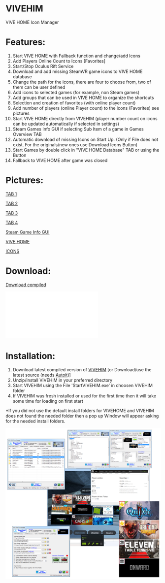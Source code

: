 # VIVEHIM
VIVE HOME Icon Manager


# Features:

1. Start VIVE HOME with Fallback function and change/add Icons 
2. Add Players Online Count to Icons [Favorites]
3. Start/Stop Oculus Rift Service
4. Download and add missing SteamVR game icons to VIVE HOME database
5. Change the path for the icons, there are four to choose from, two of them can be user defined
6. Add icons to selected games (for example, non Steam games)
7. Add groups that can be used in VIVE HOME to organize the shortcuts
8. Selection and creation of favorites (with online player count)
9. Add number of players (online Player count) to the icons (Favorites) see pictures
10. Start VIVE HOME directly from VIVEHIM (player number count on icons can be updated automatically if selected in settings)
11. Steam Games Info GUI if selecting Sub Item of a game in Games Overview TAB
12. Automatic download of missing Icons on Start Up. (Only if File does not exist. For the originals/new ones use Download Icons Button)
13. Start Games by double click in "VIVE HOME Database" TAB or using the Button
14. Fallback to VIVE HOME after game was closed


# Pictures:

[TAB 1](http://www.cogent.myds.me/Bilder_Videos/VIVEHIM/TAB_1.jpg)

[TAB 2](http://www.cogent.myds.me/Bilder_Videos/VIVEHIM/TAB_2.jpg)

[TAB 3](http://www.cogent.myds.me/Bilder_Videos/VIVEHIM/TAB_3.jpg)

[TAB 4](http://www.cogent.myds.me/Bilder_Videos/VIVEHIM/TAB_4.jpg)

[Steam Game Info GUI](http://www.cogent.myds.me/Bilder_Videos/VIVEHIM/INFOGUI.jpg)

[VIVE HOME](http://www.cogent.myds.me/Bilder_Videos/VIVEHIM/VIVEHOME.jpg)

[ICONS](http://www.cogent.myds.me/Bilder_Videos/VIVEHIM/Icons.jpg)


# Download:
[Download compiled](http://evo-x.de/wbb3/board453-community-magazin/board595-virtual-reality-vr/220052-vivehim-vive-home-icon-manager-download-and-fixes-missing-icons-in-vive-home/)

![StartUp Guide](VIVEHIM_StartUp_Guide.pdf)


# Installation:

1. Download latest compiled version of [VIVEHIM](http://evo-x.de/wbb3/board453-community-magazin/board595-virtual-reality-vr/220052-vivehim-vive-home-icon-manager-download-and-fixes-missing-icons-in-vive-home/) [or Download/use the latest source (needs [Autoit](https://www.google.de/url?sa=t&rct=j&q=&esrc=s&source=web&cd=1&cad=rja&uact=8&ved=0ahUKEwjor9ffsu_SAhUDApoKHa6oCuoQFggcMAA&url=https%3A%2F%2Fwww.autoitscript.com%2Fsite%2Fautoit%2F&usg=AFQjCNECxpQwBMyWTBgGsfZwK4g_k-1Ogg&sig2=XWhxvkh8Tx9EZUh1S6BQfw))]
2. Unzip/Install VIVEHIM in your preferred directory
3. Start VIVEHIM using the File 'StartVIVEHIM.exe' in choosen VIVEHIM folder
3. If VIVEHIM was fresh installed or used for the first time then it will take some time for loading on first start

*If you did not use the default install folders for VIVEHOME and VIVEHIM does not found the needed folder then a pop up Window will appear asking for the needed install folders.

![logo](VIVEHIM.png)

